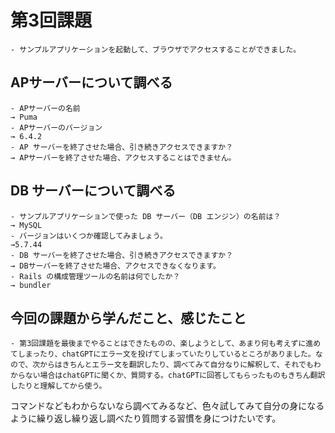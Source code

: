 # 第3回課題
    - サンプルアプリケーションを起動して、ブラウザでアクセスすることができました。
## APサーバーについて調べる
    - APサーバーの名前
    → Puma
    - APサーバーのバージョン
    → 6.4.2
    - AP サーバーを終了させた場合、引き続きアクセスできますか？
    → APサーバーを終了させた場合、アクセスすることはできません。

## DB サーバーについて調べる
    - サンプルアプリケーションで使った DB サーバー（DB エンジン）の名前は？
    → MySQL
    - バージョンはいくつか確認してみましょう。
    →5.7.44
    - DB サーバーを終了させた場合、引き続きアクセスできますか？
    → DBサーバーを終了させた場合、アクセスできなくなります。
    - Rails の構成管理ツールの名前は何でしたか？
    → bundler

## 今回の課題から学んだこと、感じたこと
    - 第3回課題を最後までやることはできたものの、楽しようとして、あまり何も考えずに進めてしまったり、chatGPTにエラー文を投げてしまっていたりしているところがありました。なので、次からはきちんとエラー文を翻訳したり、調べてみて自分なりに解釈して、それでもわからない場合はchatGPTに聞くか、質問する。chatGPTに回答してもらったものもきちん翻訳したりと理解してから使う。
コマンドなどもわからないなら調べてみるなど、色々試してみて自分の身になるように繰り返し繰り返し調べたり質問する習慣を身につけたいです。

